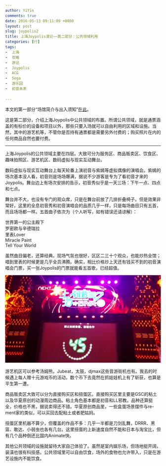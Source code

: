 ```yaml
---
author: YiYin
comments: true
date: 2016-05-13 09:11:09 +0800
layout: post
slug: joypolis2
title: 上海Joypolis漫记——第二部分：公共领域利用
categories: [行]
tags:
-  上海
-  攻略
-  游记
-  Joypolis
-  ACG
-  Sega
-  游乐园
-  初音未来

---
```


本文的第一部分“场馆简介与出入须知”<a href="http://whyhow.github.io/2016/05/12/joypolis1.html">在此</a>。

这是第二部分，介绍上海Joypolis中公共领域的布置。所谓公共领域，就是通票涵盖的有标价的设备和项目以外，那些只要入场就可以自由利用的区域和设施。当然，其中的游艺机等，不管你是否持有通票都是需要另外付费的；购买照片在内的任何商品自然也要付费。
<hr>

上海Joypolis的公共领域主要在四层。大致可分为服务区、商品贩卖区、饮食区、趣味拍照区、游艺机区、数码虚拟与现实互动舞台。

数码虚拟与现实互动舞台上每天轮番上演初音与紫嫣等虚拟偶像的演唱会。紫嫣的场次基本没人看，初音则是场场爆满，据说不少游客是专为了看初音才来的Joypolis。舞台边上有场次安排的告示，初音秀似乎是一天三场：下午一点、四点和七点。

舞台并不大，也没有专门的观众席，只是在舞台前放了几排折叠椅子。但是效果非常好，这里的全息初音秀和初音演唱会的品质几乎一样，只是每场曲目只有五首，而且场场都一样。五首曲子依次为（个人听写，如有错误还请谅解）：

世界第一的公主殿下 <br>
罗密欧与辛德瑞拉 <br>
里表Lover <br>
Miracle Paint <br>
Tell Your World

虽然曲目偏老，还算经典。现场气氛也很好，区区二三十个观众，也能炒热全馆；唱到里表的时候更是几乎全员沸腾。确实，相比价格炒上天还有钱买不到的初音演唱会门票，买一张Joypolis的门票就能看五首歌，已经超值。

<img src="/public/images/sega/miku.jpg" alt="">

游艺机区可以参考汤姆熊。Jubeat，太鼓，djmax这些音游街机也有。我去的时候遇上每人赠十元游戏币的活动，数个币下去竟然在抓娃娃机上有了斩获，也算是平生第一遭。

商品贩卖区大致可以分为直接购买区和扭蛋区。直接购买区里主要是GSC的粘土以及华夏原创的动漫周边商品。粘土角色基本都是初音和LL邪教。品种还算挺全，价格也不黑，据说卖得还不错。华夏原创商品里，一些盒蛋场景摆件与re-ment家的类似，可以买回去配粘土或者肥姑妈。

扭蛋区里机器不算少，但覆盖的作品不多：几乎一半都是刀剑乱舞，DRRR、黑篮、敢达、小弱虫也各有几台。这里扭蛋的上新速度自然不能和日本与淘宝比，但有几个品种倒还比国内Animate快。

其他公共领域的设施就留待大家自己体验了。虽然是室内娱乐场，但场地挺开阔，装潢也很有科技感。公共领域里可以自由饮食，场外的食物也允许带入，只是在游艺设施内不能饮食。